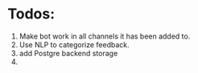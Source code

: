 # Todos:

1. Make bot work in all channels it has been added to.
2. Use NLP to categorize feedback.
3. add Postgre backend storage
3.
